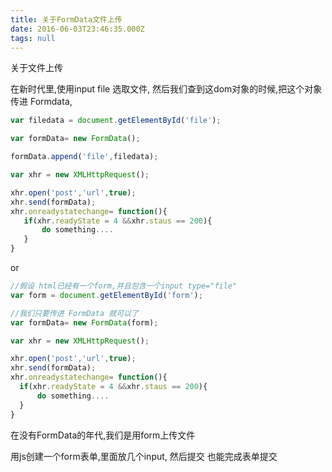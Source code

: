```yaml
---
title: 关于FormData文件上传
date: 2016-06-03T23:46:35.000Z
tags: null
---
```

关于文件上传

在新时代里,使用input file 选取文件,
然后我们查到这dom对象的时候,把这个对象传进 Formdata,
 ```javascript
 var filedata = document.getElementById('file');

 var formData= new FormData();

 formData.append('file',filedata);

 var xhr = new XMLHttpRequest();

 xhr.open('post','url',true);
 xhr.send(formData);
 xhr.onreadystatechange= function(){
    if(xhr.readyState = 4 &&xhr.staus == 200){
        do something....
    }
 }
 ```
<!-- more -->
 or

  ```javascript
  //假设 html已经有一个form,并且包含一个input type="file"
 var form = document.getElementById('form');

 //我们只要传进 FormData 就可以了
 var formData= new FormData(form);

 var xhr = new XMLHttpRequest();

 xhr.open('post','url',true);
 xhr.send(formData);
 xhr.onreadystatechange= function(){
    if(xhr.readyState = 4 &&xhr.staus == 200){
        do something....
    }
 }
 ```


在没有FormData的年代,我们是用form上传文件

用js创建一个form表单,里面放几个input,
然后提交 也能完成表单提交
